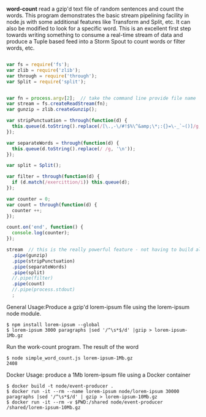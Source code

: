 


**word-count** read a gzip'd text file of random sentences and count the words. This program demonstrates the basic stream pipelining facility in node.js with some additional features like Transform and Split, etc. It can also be modified to look for a specific word. This is an excellent first step towards writing something to consume a real-time stream of data and produce a Tuple based feed into a Storm Spout to count words or filter words, etc.

```javascript

var fs = require('fs');
var zlib = require('zlib');
var through = require('through');
var Split = require('split');


var fn = process.argv[2];  // take the command line provide file name
var stream = fs.createReadStream(fn);
var gunzip = zlib.createGunzip();

var stripPunctuation = through(function(d) {
  this.queue(d.toString().replace(/[\.,-\/#!$%\^&amp;\*;:{}=\-_`~()]/g, ''));
});

var separateWords = through(function(d) {
  this.queue(d.toString().replace(/ /g, '\n'));
});

var split = Split();

var filter = through(function(d) {
  if (d.match(/exercittion/i)) this.queue(d);
});

var counter = 0;
var count = through(function(d) {
  counter ++;
});

count.on('end', function() {
  console.log(counter);
});

stream  // this is the really powerful feature - not having to build all the in-memory data structures and process them separately but to build a streaming io pipeline !!!
  .pipe(gunzip)
  .pipe(stripPunctuation)
  .pipe(separateWords)
  .pipe(split)
  //.pipe(filter)
  .pipe(count)
  //.pipe(process.stdout)
  ;

```

General Usage:Produce a gzip'd lorem-ipsum file using the lorem-ipsum node module.
```console
$ npm install lorem-ipsum --global
$ lorem-ipsum 3000 paragraphs |sed '/^\s*$/d' |gzip > lorem-ipsum-1Mb.gz
```
Run the work-count program. The result of the word
```console
$ node simple_word_count.js lorem-ipsum-1Mb.gz
2408
```

Docker Usage: produce a 1Mb lorem-ipsum file using a Docker container
```console
$ docker build -t node/event-producer .
$ docker run -it --rm --name lorem-ipsum node/lorem-ipsum 30000 paragraphs |sed '/^\s*$/d' | gzip > lorem-ipsum-10Mb.gz
$ docker run -it --rm -v $PWD:/shared node/event-producer /shared/lorem-ipsum-10Mb.gz
```
